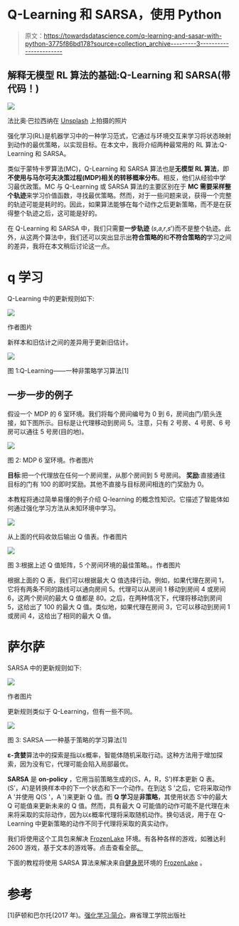 # Q-Learning 和 SARSA，使用 Python

> 原文：<https://towardsdatascience.com/q-learning-and-sasar-with-python-3775f86bd178?source=collection_archive---------3----------------------->

## 解释无模型 RL 算法的基础:Q-Learning 和 SARSA(带代码！)

![](img/a6d0f66106383bd589f6979d79147df7.png)

法比奥·巴拉西纳在 [Unsplash](https://unsplash.com/?utm_source=medium&utm_medium=referral) 上拍摄的照片

强化学习(RL)是机器学习中的一种学习范式，它通过与环境交互来学习将状态映射到动作的最优策略，以实现目标。在本文中，我将介绍两种最常用的 RL 算法:Q-Learning 和 SARSA。

类似于蒙特卡罗算法(MC)，Q-Learning 和 SARSA 算法也是**无模型 RL 算法**，即**不使用与马尔可夫决策过程(MDP)相关的转移概率分布**。相反，他们从经验中学习最优政策。MC 与 Q-Learning 或 SARSA 算法的主要区别在于 **MC 需要采样整个轨迹**来学习价值函数，寻找最优策略。然而，对于一些问题来说，获得一个完整的轨迹可能是耗时的。因此，如果算法能够在每个动作之后更新策略，而不是在获得整个轨迹之后，这可能是好的。

在 Q-Learning 和 SARSA 中，我们只需要**一步轨迹** (𝑠,𝑎,𝑟,𝑠')而不是整个轨迹。此外，从这两个算法中，我们还可以突出显示出**符合策略的**和**不符合策略的**学习之间的差异，我将在本文稍后讨论这一点。

# q 学习

Q-Learning 中的更新规则如下:

![](img/cfb1d1476f6cfe78782bbd0bd7c60ff0.png)

作者图片

新样本和旧估计之间的差异用于更新旧估计。

![](img/a91c5bfc48d3bff5339368e3ad9f5fdd.png)

图 1:Q-Learning——一种非策略学习算法[1]

## 一步一步的例子

假设一个 MDP 的 6 室环境。我们将每个房间编号为 0 到 6，房间由门/箭头连接，如下图所示。目标是让代理移动到房间 5。注意，只有 2 号房、4 号房、6 号房可以通往 5 号房(目的地)。

![](img/b32fdaba39ff1bb78e06b8afbb03ad47.png)

图 2: MDP 6 室环境。作者图片

**目标**:把一个代理放在任何一个房间里，从那个房间到 5 号房间。
**奖励**:直接通往目标的门有 100 的即时奖励。其他不直接与目标房间相连的门奖励为 0。

本教程将通过简单易懂的例子介绍 Q-learning 的概念性知识。它描述了智能体如何通过强化学习方法从未知环境中学习。

![](img/c91370c2f08bea19691cfd84936b85bf.png)

从上面的代码收敛后输出 Q 值表。作者图片

![](img/e491f3c517822a6f6397afd80e35ab84.png)

图 3:根据上述 Q 值矩阵，5 个房间环境的最佳策略。。作者图片

根据上面的 Q 表，我们可以根据最大 Q 值选择行动。例如，如果代理在房间 1，它将有两条不同的路线可以通向房间 5。代理可以从房间 1 移动到房间 4 或房间 6，这两个房间的最大 Q 值都是 80。之后，在两种情况下，代理将移动到房间 5，这给出了 100 的最大 Q 值。类似地，如果代理在房间 3，它可以移动到房间 1 或房间 4，这给出了相同的最大 Q 值。

# 萨尔萨

SARSA 中的更新规则如下:

![](img/d3f470fa72ed7d53d54235915cdf0491.png)

作者图片

更新规则类似于 Q-Learning，但有一些不同。

![](img/0c2dad6de24f0580b71c862f717d0b5a.png)

图 3: SARSA —一种基于策略的学习算法[1]

**ε-贪婪**算法中的探索是指以ε概率，智能体随机采取行动。这种方法用于增加探索，因为没有它，代理可能会陷入局部最优。

**SARSA** 是 **on-policy** ，它用当前策略生成的(S，A，R，S’)样本更新 Q 表。(S’，A’)是转换样本中的下一个状态和下一个动作。在到达 S '之后，它将采取动作 A '并使用 Q(S '，A ')来更新 Q 值。而 **Q 学习**是**非策略**，其使用状态 S’中的最大 Q 可能值来更新未来的 Q 值。然而，具有最大 Q 可能值的动作可能不是代理在未来将采取的实际动作，因为以ε概率代理将采取随机动作。换句话说，用于在 Q-Learning 中更新策略的动作不同于代理将采取的真实动作。

我们将使用这个工具包来解决 [FrozenLake](https://gym.openai.com/envs/FrozenLake-v0) 环境。有各种各样的游戏，如雅达利 2600 游戏，基于文本的游戏等。点击查看全部[。](https://gym.openai.com/envs/)

下面的教程将使用 SARSA 算法来解决来自[健身房](https://gym.openai.com/)环境的 [FrozenLake](https://gym.openai.com/envs/FrozenLake-v0) 。

# 参考

[1]萨顿和巴尔托(2017 年)。[强化学习:简介](https://web.stanford.edu/class/psych209/Readings/SuttonBartoIPRLBook2ndEd.pdf)。麻省理工学院出版社